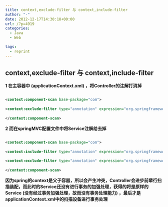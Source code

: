```yaml
---
title: context,exclude-filter 与 context,include-filter
author: "-"
date: 2012-12-17T14:30:18+00:00
url: /?p=4919
categories:
  - Java
  - Web

tags:
  - reprint
---
```

## context,exclude-filter 与 context,include-filter
**1 在主容器中 (applicationContext.xml) ，将Controller的注解打消掉**

```xml

<context:component-scan base-package="com">
   
<context:exclude-filter type="annotation" expression="org.springframework.stereotype.Controller" />
  
</context:component-scan>

```

**2 而在springMVC配置文件中将Service注解给去掉**

```xml

<context:component-scan base-package="com">
   
<context:include-filter type="annotation" expression="org.springframework.stereotype.Controller" />
   
<context:exclude-filter type="annotation" expression="org.springframework.stereotype.Service" />
   
</context:component-scan>

```

**因为spring的context是父子容器，所以会产生冲突，Controller会进步前辈行扫描装配，而此时的Service还没有进行事务的加强处理，获得的将是原样的Service (没有经过事务加强处理，故而没有事务处理能力)  ，最后才是applicationContext.xml中的扫描设备进行事务处理**
